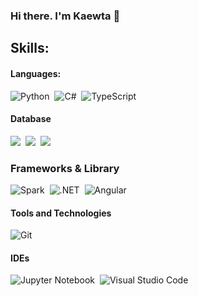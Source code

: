 ### Hi there. I'm Kaewta 👋

## Skills:

#### Languages:

![Python](https://img.shields.io/badge/Python-3776AB?style=for-the-badge&logo=python&logoColor=white)&nbsp;
![C#](https://img.shields.io/badge/C%23-239120?style=for-the-badge&logo=c-sharp&logoColor=white)&nbsp;
![TypeScript](https://img.shields.io/badge/TypeScript-007ACC?style=for-the-badge&logo=typescript&logoColor=white)&nbsp;

#### Database

[<img src="https://img.shields.io/badge/PostgreSQL-316192?style=for-the-badge&logo=postgresql&logoColor=white" />](https://www.linkedin.com/in/kaewta-tupila-01510a248/)&nbsp;
[<img src="https://img.shields.io/badge/MongoDB-4EA94B?style=for-the-badge&logo=mongodb&logoColor=white" />](https://www.linkedin.com/in/kaewta-tupila-01510a248/)&nbsp;
[<img src="https://img.shields.io/badge/Microsoft%20SQL%20Server-CC2927?style=for-the-badge&logo=microsoft%20sql%20server&logoColor=white" />](https://www.linkedin.com/in/kaewta-tupila-01510a248/)&nbsp;

### Frameworks & Library
![Spark](https://img.shields.io/badge/Apache_Spark-FFFFFF?style=for-the-badge&logo=apachespark&logoColor=#E35A16)&nbsp;
![.NET](https://img.shields.io/badge/.NET-512BD4?style=for-the-badge&logo=dotnet&logoColor=white)&nbsp;
![Angular](https://img.shields.io/badge/Angular-DD0031?style=for-the-badge&logo=angular&logoColor=white)&nbsp;

#### Tools and Technologies

![Git](https://img.shields.io/badge/GIT-E44C30?style=for-the-badge&logo=git&logoColor=white)&nbsp;

#### IDEs

![Jupyter Notebook](https://img.shields.io/badge/Jupyter-F37626.svg?&style=for-the-badge&logo=Jupyter&logoColor=white)&nbsp;
![Visual Studio Code](https://img.shields.io/badge/VSCode-0078D4?style=for-the-badge&logo=visual%20studio%20code&logoColor=white)&nbsp;

<!-- ## Connect with me:

<p align = "center">
 
[<img src="https://img.shields.io/badge/linkedin-%2312100E.svg?&style=for-the-badge&logo=linkedin&logoColor=white" />](https://www.linkedin.com/in/kaewta-tupila-01510a248/)&nbsp; -->
<!-- [<img src="https://img.shields.io/badge/Instagram-E4405F?style=for-the-badge&logo=instagram&logoColor=white"/>](https://www.instagram.com/thekaewta/)&nbsp;
[<img src="https://img.shields.io/badge/Facebook-1877F2?style=for-the-badge&logo=facebook&logoColor=white" />](https://www.facebook.com/profile.php?id=100004036830084)&nbsp; -->

